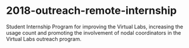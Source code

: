 # 2018-outreach-remote-internship
Student Internship Program for improving the Virtual Labs, increasing the usage count and promoting the involvement of nodal coordinators in the Virtual Labs outreach program.
